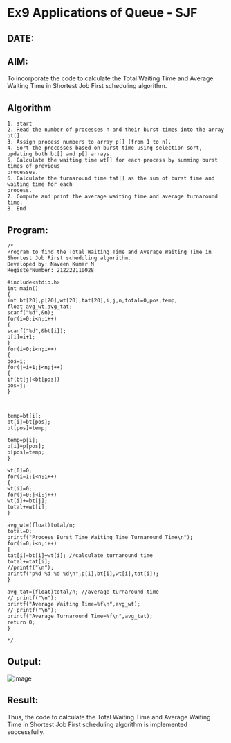 # Ex9 Applications of Queue - SJF
## DATE:
## AIM:
To incorporate the code to calculate the Total Waiting Time and Average Waiting Time in Shortest Job First scheduling algorithm.
## Algorithm
```
1. start
2. Read the number of processes n and their burst times into the array bt[]. 
3. Assign process numbers to array p[] (from 1 to n). 
4. Sort the processes based on burst time using selection sort, updating both bt[] and p[] arrays. 
5. Calculate the waiting time wt[] for each process by summing burst times of previous 
processes. 
6. Calculate the turnaround time tat[] as the sum of burst time and waiting time for each 
process. 
7. Compute and print the average waiting time and average turnaround time. 
8. End
```
## Program:
```
/*
Program to find the Total Waiting Time and Average Waiting Time in Shortest Job First scheduling algorithm.
Developed by: Naveen Kumar M
RegisterNumber: 212222110028

#include<stdio.h> 
int main() 
{ 
int bt[20],p[20],wt[20],tat[20],i,j,n,total=0,pos,temp; 
float avg_wt,avg_tat; 
scanf("%d",&n); 
for(i=0;i<n;i++) 
{ 
scanf("%d",&bt[i]); 
p[i]=i+1; 
} 
for(i=0;i<n;i++) 
{ 
pos=i; 
for(j=i+1;j<n;j++) 
{ 
if(bt[j]<bt[pos]) 
pos=j; 
} 
  
  
 
temp=bt[i]; 
bt[i]=bt[pos]; 
bt[pos]=temp; 
 
temp=p[i]; 
p[i]=p[pos]; 
p[pos]=temp; 
} 
 
wt[0]=0; 
for(i=1;i<n;i++) 
{ 
wt[i]=0; 
for(j=0;j<i;j++) 
wt[i]+=bt[j]; 
total+=wt[i]; 
} 
 
avg_wt=(float)total/n; 
total=0; 
printf("Process Burst Time Waiting Time Turnaround Time\n"); 
for(i=0;i<n;i++) 
{ 
tat[i]=bt[i]+wt[i]; //calculate turnaround time 
total+=tat[i]; 
//printf("\n"); 
printf("p%d %d %d %d\n",p[i],bt[i],wt[i],tat[i]); 
} 
 
avg_tat=(float)total/n; //average turnaround time 
// printf("\n"); 
printf("Average Waiting Time=%f\n",avg_wt); 
// printf("\n"); 
printf("Average Turnaround Time=%f\n",avg_tat); 
return 0; 
} 

*/
```

## Output:

![image](https://github.com/user-attachments/assets/f0b51994-aa40-445f-b57a-d11f0a2a9fe4)


## Result:
Thus, the code to calculate the Total Waiting Time and Average Waiting Time in Shortest Job First scheduling algorithm is implemented successfully.
